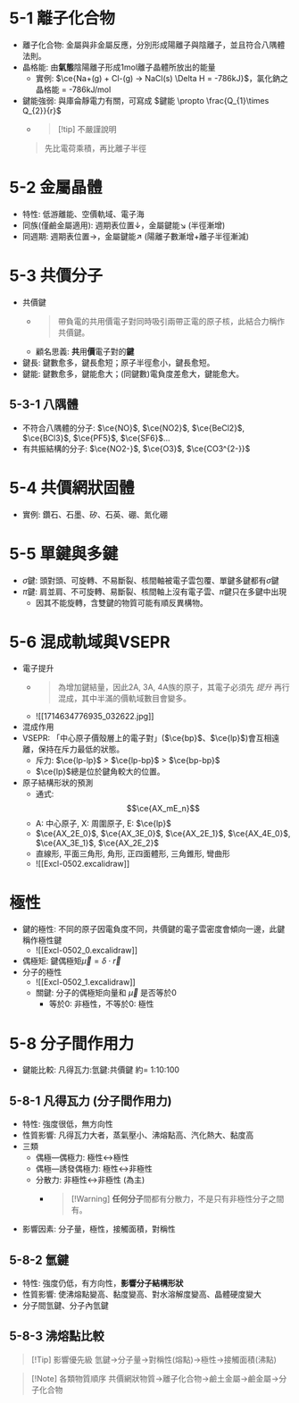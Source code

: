 # 5-1 離子化合物
- 離子化合物: 金屬與非金屬反應，分別形成陽離子與陰離子，並且符合八隅體法則。
- 晶格能: 由**氣態**陰陽離子形成1mol離子晶體所放出的能量
	- 實例: $\ce{Na+(g) + Cl-(g) -> NaCl(s) \Delta H = -786kJ}$，氯化鈉之晶格能 = -786kJ/mol
- 鍵能強弱: 與庫侖靜電力有關，可寫成 $鍵能 \propto \frac{Q_{1}\times Q_{2}}{r}$
	- > [!tip] 不嚴謹說明
	> 先比電荷乘積，再比離子半徑

# 5-2 金屬晶體
- 特性: 低游離能、空價軌域、電子海
- 同族(僅鹼金屬適用): 週期表位置↓，金屬鍵能↘ (半徑漸增)
- 同週期: 週期表位置→，金屬鍵能↗︎ (陽離子數漸增+離子半徑漸減)

# 5-3 共價分子
- 共價鍵
	- > 帶負電的共用價電子對同時吸引兩帶正電的原子核，此結合力稱作共價鍵。
	- 顧名思義: **共**用**價**電子對的**鍵**
- 鍵長: 鍵數愈多，鍵長愈短；原子半徑愈小，鍵長愈短。
- 鍵能: 鍵數愈多，鍵能愈大；(同鍵數)電負度差愈大，鍵能愈大。

## 5-3-1 八隅體
- 不符合八隅體的分子: $\ce{NO}$, $\ce{NO2}$, $\ce{BeCl2}$, $\ce{BCl3}$, $\ce{PF5}$, $\ce{SF6}$...
- 有共振結構的分子: $\ce{NO2-}$, $\ce{O3}$, $\ce{CO3^{2-}}$

# 5-4 共價網狀固體
- 實例: 鑽石、石墨、矽、石英、硼、氮化硼

# 5-5 單鍵與多鍵
- $\sigma$鍵: 頭對頭、可旋轉、不易斷裂、核間軸被電子雲包覆、單鍵多鍵都有$\sigma$鍵
- $\pi$鍵: 肩並肩、不可旋轉、易斷裂、核間軸上沒有電子雲、$\pi$鍵只在多鍵中出現
	- 因其不能旋轉，含雙鍵的物質可能有順反異構物。

# 5-6 混成軌域與VSEPR
- 電子提升
	- > 為增加鍵結量，因此2A, 3A, 4A族的原子，其電子必須先 *提升* 再行混成，其中半滿的價軌域數目會變多。
	- ![[1714634776935_032622.jpg]]
- 混成作用
- VSEPR: 「中心原子價殼層上的電子對」($\ce{bp}$、$\ce{lp}$)會互相遠離，保持在斥力最低的狀態。
	- 斥力: $\ce{lp-lp}$ > $\ce{lp-bp}$ > $\ce{bp-bp}$
	- $\ce{lp}$總是位於鍵角較大的位置。
- 原子結構形狀的預測
	- 通式:$$\ce{AX_mE_n}$$
	- A: 中心原子, X: 周圍原子, E: $\ce{lp}$
	- $\ce{AX_2E_0}$, $\ce{AX_3E_0}$, $\ce{AX_2E_1}$, $\ce{AX_4E_0}$, $\ce{AX_3E_1}$, $\ce{AX_2E_2}$
	- 直線形, 平面三角形, 角形, 正四面體形, 三角錐形, 彎曲形
	- ![[Excl-0502.excalidraw]]
# 極性
- 鍵的極性: 不同的原子因電負度不同，共價鍵的電子雲密度會傾向一邊，此鍵稱作極性鍵
	- ![[Excl-0502_0.excalidraw]]
- 偶極矩: 鍵偶極矩$\vec \mu = \delta \cdot \vec r$ 
- 分子的極性
	- ![[Excl-0502_1.excalidraw]]
	- 關鍵: 分子的偶極矩向量和 $\vec \mu$ 是否等於0
		- 等於0: 非極性，不等於0: 極性
# 5-8 分子間作用力

- 鍵能比較: 凡得瓦力:氫鍵:共價鍵 約= 1:10:100
## 5-8-1 凡得瓦力 (分子間作用力)
- 特性: 強度很低，無方向性
- 性質影響: 凡得瓦力大者，蒸氣壓小、沸熔點高、汽化熱大、黏度高
- 三類
	- 偶極―偶極力: 極性$\leftrightarrow$極性
	- 偶極―誘發偶極力: 極性$\leftrightarrow$非極性
	- 分散力: 非極性$\leftrightarrow$非極性 (為主)
		- > [!Warning] **任何分子**間都有分散力，不是只有非極性分子之間有。
- 影響因素: 分子量，極性，接觸面積，對稱性

## 5-8-2 氫鍵
- 特性: 強度仍低，有方向性，**影響分子結構形狀**
- 性質影響: 使沸熔點變高、黏度變高、對水溶解度變高、晶體硬度變大
- 分子間氫鍵、分子內氫鍵

## 5-8-3 沸熔點比較
> [!Tip] 影響優先級
>  氫鍵$\rightarrow$分子量$\rightarrow$對稱性(熔點)$\rightarrow$極性$\rightarrow$接觸面積(沸點)

> [!Note] 各類物質順序
> 共價網狀物質$\rightarrow$離子化合物$\rightarrow$鹼土金屬$\rightarrow$鹼金屬$\rightarrow$分子化合物

